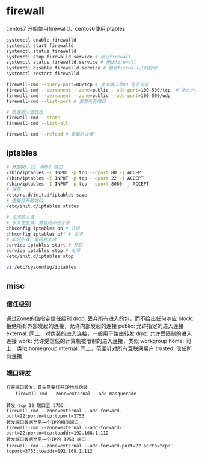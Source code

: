 # firewall
centos7 开始使用firewalld，centos6使用iptables
``` bash
systemctl enable firewalld
systemctl start firewalld
systemctl status firewalld
systemctl stop firewalld.service # 停止firewall
systemctl status firewalld.service # 停止firewall
systemctl disable firewalld.service # 禁止firewall开机启动
systemctl restart firewalld

firewall-cmd --query-port=80/tcp # 查询端口号80 是否开启
firewall-cmd --permanent --zone=public --add-port=100-500/tcp  # 永久的开放需要的端口
firewall-cmd --permanent --zone=public --add-port=100-500/udp
firewall-cmd --list-port # 查看所有端口

# 检查防火墙状态
firewall-cmd --state
firewall-cmd --list-all

firewall-cmd --reload # 重载防火墙
```

## iptables
``` bash
# 开放80，22，8080 端口
/sbin/iptables -I INPUT -p tcp --dport 80 -j ACCEPT
/sbin/iptables -I INPUT -p tcp --dport 22 -j ACCEPT
/sbin/iptables -I INPUT -p tcp --dport 8080 -j ACCEPT
# 保存
/etc/rc.d/init.d/iptables save
# 查看打开的端口
/etc/init.d/iptables status

# 关闭防火墙 
# 永久性生效，重启后不会复原
chkconfig iptables on # 开启
chkconfig iptables off # 关闭
# 即时生效，重启后复原
service iptables start # 开启
service iptables stop # 关闭
/etc/init.d/iptables stop 

vi /etc/sysconfig/iptables
```

## misc

### 信任级别
通过Zone的值指定信任级别
drop: 丢弃所有进入的包，而不给出任何响应
block: 拒绝所有外部发起的连接，允许内部发起的连接
public: 允许指定的进入连接
external: 同上，对伪装的进入连接，一般用于路由转发
dmz: 允许受限制的进入连接
work: 允许受信任的计算机被限制的进入连接，类似 workgroup
home: 同上，类似 homegroup
internal: 同上，范围针对所有互联网用户
trusted: 信任所有连接


### 端口转发
```
打开端口转发，首先需要打开IP地址伪装
　　firewall-cmd --zone=external --add-masquerade

转发 tcp 22 端口至 3753：
firewall-cmd --zone=external --add-forward-port=22:porto=tcp:toport=3753
转发端口数据至另一个IP的相同端口：
firewall-cmd --zone=external --add-forward-port=22:porto=tcp:toaddr=192.168.1.112
转发端口数据至另一个IP的 3753 端口：
firewall-cmd --zone=external --add-forward-port=22:porto=tcp:：toport=3753:toaddr=192.168.1.112
```

